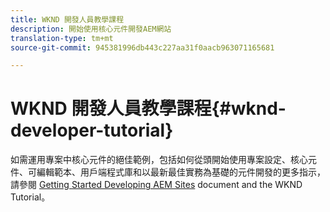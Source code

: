 ```yaml
---
title: WKND 開發人員教學課程
description: 開始使用核心元件開發AEM網站
translation-type: tm+mt
source-git-commit: 945381996db443c227aa31f0aacb963071165681

---
```



# WKND 開發人員教學課程{#wknd-developer-tutorial}

如需運用專案中核心元件的絕佳範例，包括如何從頭開始使用專案設定、核心元件、可編輯範本、用戶端程式庫和以最新最佳實務為基礎的元件開發的更多指示，請參閱 [Getting Started Developing AEM Sites](https://docs.adobe.com/content/help/en/experience-manager-learn/getting-started-wknd-tutorial-develop/overview.html) document and the WKND Tutorial。
